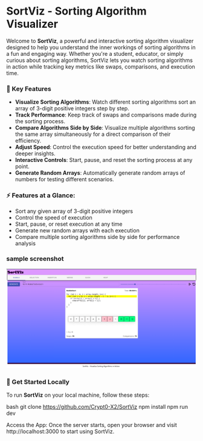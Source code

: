 # SortViz - Sorting Algorithm Visualizer

Welcome to **SortViz**, a powerful and interactive sorting algorithm visualizer designed to help you understand the inner workings of sorting algorithms in a fun and engaging way. Whether you're a student, educator, or simply curious about sorting algorithms, SortViz lets you watch sorting algorithms in action while tracking key metrics like swaps, comparisons, and execution time.

### 🚀 Key Features
- **Visualize Sorting Algorithms**: Watch different sorting algorithms sort an array of 3-digit positive integers step by step.
- **Track Performance**: Keep track of swaps and comparisons made during the sorting process.
- **Compare Algorithms Side by Side**: Visualize multiple algorithms sorting the same array simultaneously for a direct comparison of their efficiency.
- **Adjust Speed**: Control the execution speed for better understanding and deeper insights.
- **Interactive Controls**: Start, pause, and reset the sorting process at any point.
- **Generate Random Arrays**: Automatically generate random arrays of numbers for testing different scenarios.

### ⚡ Features at a Glance:
- Sort any given array of 3-digit positive integers
- Control the speed of execution
- Start, pause, or reset execution at any time
- Generate new random arrays with each execution
- Compare multiple sorting algorithms side by side for performance analysis

### sample screenshot 
![alt text](image.png)

### 🚀 Get Started Locally
To run **SortViz** on your local machine, follow these steps:



   bash
   git clone https://github.com/Crypt0-X2/SortViz
   npm install
   npm run dev

Access the App: Once the server starts, open your browser and visit http://localhost:3000 to start using SortViz.
